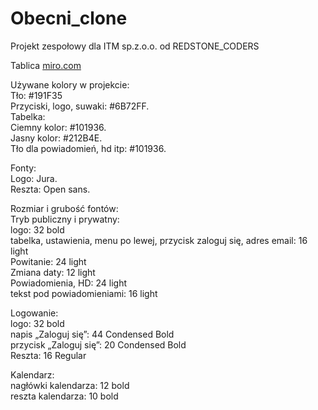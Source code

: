 # Obecni_clone
Projekt zespołowy dla ITM sp.z.o.o. od REDSTONE_CODERS

Tablica [miro.com](https://miro.com/welcomeonboard/b25YWlhCN21YSmJFTFNNVno5dlppVkxWQjVaWmFyV1FndDFjYmQxbWtabUhDZGtzNVZuU3BpSzFoNm9EaXprYnwzNDU4NzY0NTM5MDc5NzgyMDE4fDI=?share_link_id=916940200239 'miro')

Używane kolory w projekcie:  
Tło: #191F35  
Przyciski, logo, suwaki: #6B72FF.  
Tabelka:  
Ciemny kolor: #101936.  
Jasny kolor: #212B4E.  
Tło dla powiadomień, hd itp: #101936. 

Fonty:  
Logo: Jura.  
Reszta: Open sans. 

Rozmiar  i grubość fontów:  
Tryb publiczny i prywatny:  
	logo: 32 bold  
	tabelka, ustawienia, menu po lewej, przycisk zaloguj się, adres email: 16 light  
	Powitanie: 24 light  
	Zmiana daty: 12 light  
	Powiadomienia, HD: 24 light  
	tekst pod powiadomieniami: 16 light  
	  
Logowanie:  
	logo: 32 bold  
	napis „Zaloguj się”:  44 Condensed Bold  
	przycisk „Zaloguj się”: 20 Condensed Bold  
	Reszta: 16 Regular
  
Kalendarz:  
	nagłówki kalendarza: 12 bold  
	reszta kalendarza: 10 bold  
